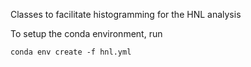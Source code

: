 Classes to facilitate histogramming for the HNL analysis

To setup the conda environment, run
```
conda env create -f hnl.yml
```
